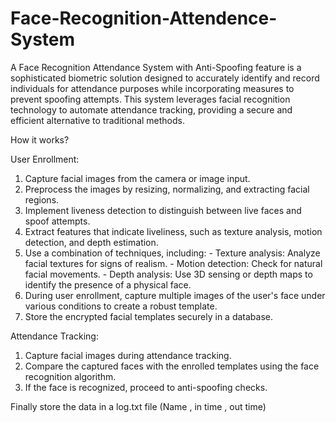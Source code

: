 # Face-Recognition-Attendence-System

A Face Recognition Attendance System with Anti-Spoofing feature is a sophisticated biometric solution designed to accurately identify and record individuals for attendance purposes while incorporating measures to prevent spoofing attempts. This system leverages facial recognition technology to automate attendance tracking, providing a secure and efficient alternative to traditional methods.

How it works?

User Enrollment: 

1. Capture facial images from the camera or image input.
2. Preprocess the images by resizing, normalizing, and extracting facial regions.
3. Implement liveness detection to distinguish between live faces and spoof attempts.
4. Extract features that indicate liveliness, such as texture analysis, motion detection, and depth estimation.
5. Use a combination of techniques, including:
                  - Texture analysis: Analyze facial textures for signs of realism.
                  - Motion detection: Check for natural facial movements.
                  - Depth analysis: Use 3D sensing or depth maps to identify the presence of a physical face.   
6. During user enrollment, capture multiple images of the user's face under various conditions to create a robust template.
7. Store the encrypted facial templates securely in a database.

Attendance Tracking:

1. Capture facial images during attendance tracking.
2. Compare the captured faces with the enrolled templates using the face recognition algorithm.
3. If the face is recognized, proceed to anti-spoofing checks.


Finally store the data in a log.txt file (Name , in time , out time)
